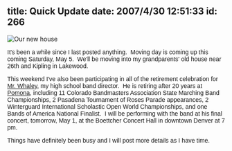 title: Quick Update
date: 2007/4/30 12:51:33
id: 266
---
![Our new house](/journal_images/mini-DSC00079-journal.jpg)

<font face="Arial">It's been a while since I last posted anything.  Moving day is coming up this coming Saturday, May 5.  We'll be moving into my grandparents' old house near 26th and Kipling in Lakewood.</font>

<font face="Arial">This weekend I've also been participating in all of the retirement celebration for [Mr. Whaley](http://www.wlwhaley.com), my high school band director.  He is retiring after 20 years at [Pomona](http://www.pomonaband.org), including 11 Colorado Bandmasters Association State Marching Band Championships, 2 Pasadena Tournament of Roses Parade appearances, 2 Winterguard International Scholastic Open World Championships, and one Bands of America National Finalist.  I will be performing with the band at his final concert, tomorrow, May 1, at the Boettcher Concert Hall in downtown Denver at 7 pm. </font>

<font face="Arial">Things have definitely been busy and I will post more details as I have time.</font>
